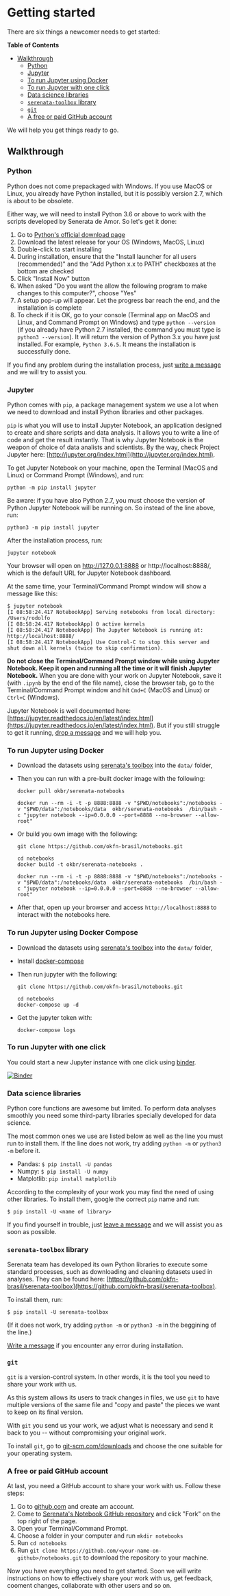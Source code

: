 # Getting started

There are six things a newcomer needs to get started:

<!-- START doctoc generated TOC please keep comment here to allow auto update -->
<!-- DON'T EDIT THIS SECTION, INSTEAD RE-RUN doctoc TO UPDATE -->
**Table of Contents**

- [Walkthrough](#walkthrough)
  - [Python](#python)
  - [Jupyter](#jupyter)
  - [To run Jupyter using Docker](#to-run-jupyter-using-docker)
  - [To run Jupyter with one click](#to-run-jupyter-with-one-click)
  - [Data science libraries](#data-science-libraries)
  - [`serenata-toolbox` library](#serenata-toolbox-library)
  - [`git`](#git)
  - [A free or paid GitHub account](#a-free-or-paid-github-account)

<!-- END doctoc generated TOC please keep comment here to allow auto update -->

We will help you get things ready to go.

## Walkthrough

### Python

Python does not come prepackaged with Windows. If you use MacOS or Linux, you already have Python installed, but it is possibly version 2.7, which is about to be obsolete.

Either way, we will need to install Python 3.6 or above to work with the scripts developed by Senerata de Amor. So let's get it done:

1. Go to [Python's official download page](https://www.python.org/downloads/)
2. Download the latest release for your OS (Windows, MacOS, Linux)
3. Double-click to start installing
4. During installation, ensure that the "Install launcher for all users (recommended)" and the "Add Python x.x to PATH" checkboxes at the bottom are checked
5. Click "Install Now" button
6. When asked "Do you want the allow the following program to make changes to this computer?", choose "Yes"
7. A setup pop-up will appear. Let the progress bar reach the end, and the installation is complete
8. To check if it is OK, go to your console (Terminal app on MacOS and Linux, and Command Prompt on Windows) and type `python --version` (if you already have Python 2.7 installed, the command you must type is `python3 --version`). It will return the version of Python 3.x you have just installed. For example, `Python 3.6.5`. It means the installation is successfully done.

If you find any problem during the installation process, just [write a message](https://github.com/okfn-brasil/notebooks/issues/new) and we will try to assist you.

### Jupyter

Python comes with `pip`, a package management system we use a lot when we need to download and install Python libraries and other packages.

`pip` is what you will use to install Jupyter Notebook, an application designed to create and share scripts and data analysis. It allows you to write a line of code and get the result instantly. That is why Jupyter Notebook is the weapon of choice of data analists and scientists. By the way, check Project Jupyter here: [http://jupyter.org/index.html](http://jupyter.org/index.html).

To get Jupyter Notebook on your machine, open the Terminal (MacOS and Linux) or Command Prompt (Windows), and run:

`python -m pip install jupyter`

Be aware: if you have also Python 2.7, you must choose the version of Python Jupyter Notebook will be running on. So instead of the line above, run:

`python3 -m pip install jupyter`

After the installation process, run:

`jupyter notebook`

Your browser will open on http://127.0.0.1:8888 or http://localhost:8888/, which is the default URL for Jupyter Notebook dashboard.

At the same time, your Terminal/Command Prompt window will show a message like this:

```
$ jupyter notebook
[I 08:58:24.417 NotebookApp] Serving notebooks from local directory: /Users/rodolfo
[I 08:58:24.417 NotebookApp] 0 active kernels
[I 08:58:24.417 NotebookApp] The Jupyter Notebook is running at: http://localhost:8888/
[I 08:58:24.417 NotebookApp] Use Control-C to stop this server and shut down all kernels (twice to skip confirmation).
```

**Do not close the Terminal/Command Prompt window while using Jupyter Notebook. Keep it open and running all the time or it will finish Jupyter Notebook.** When you are done with your work on Jupyter Notebook, save it (with `.ipynb` by the end of the file name), close the browser tab, go to the Terminal/Command Prompt window and hit `Cmd+C` (MacOS and Linux) or `Ctrl+C` (Windows).

Jupyter Notebook is well documented here: [https://jupyter.readthedocs.io/en/latest/index.html](https://jupyter.readthedocs.io/en/latest/index.html). But if you still struggle to get it running, [drop a message](https://github.com/okfn-brasil/notebooks/issues/new) and we will help you.

### To run Jupyter using Docker

* Download the datasets using [serenata's toolbox](#serenata-toolbox-library) into the `data/` folder,

* Then you can run with a pre-built docker image with the following:

  ```console
  docker pull okbr/serenata-notebooks
  ```
  ```console
  docker run --rm -i -t -p 8888:8888 -v "$PWD/notebooks":/notebooks -v "$PWD/data":/notebooks/data  okbr/serenata-notebooks  /bin/bash -c "jupyter notebook --ip=0.0.0.0 --port=8888 --no-browser --allow-root"
  ```

* Or build you own image with the following:

  ```console
  git clone https://github.com/okfn-brasil/notebooks.git
  ```
  ```console
  cd notebooks
  docker build -t okbr/serenata-notebooks .
  ```
  ```console
  docker run --rm -i -t -p 8888:8888 -v "$PWD/notebooks":/notebooks -v "$PWD/data":/notebooks/data  okbr/serenata-notebooks  /bin/bash -c "jupyter notebook --ip=0.0.0.0 --port=8888 --no-browser --allow-root"
  ```

* After that, open up your browser and access `http://localhost:8888` to interact with the notebooks here.

### To run Jupyter using Docker Compose

* Download the datasets using [serenata's toolbox](#serenata-toolbox-library) into the `data/` folder,

* Install [docker-compose](https://docs.docker.com/compose/install/)

* Then run jupyter with the following:

  ```console
  git clone https://github.com/okfn-brasil/notebooks.git
  ```
  ```console
  cd notebooks
  docker-compose up -d
  ```

* Get the jupyter token with:

  ```console
  docker-compose logs
  ```

### To run Jupyter with one click

You could start a new Jupyter instance with one click using [binder](https://mybinder.org).

[![Binder](https://mybinder.org/badge.svg)](https://mybinder.org/v2/gh/okfn-brasil/notebooks/master?filepath=notebooks)

### Data science libraries

Python core functions are awesome but limited. To perform data analyses smoothly you need some third-party libraries specially developed for data science.

The most common ones we use are listed below as well as the line you must run to install them. If the line does not work, try adding `python -m` or `python3 -m` before it.

+ Pandas: `$ pip install -U pandas`
+ Numpy: `$ pip install -U numpy`
+ Matplotlib: `pip install matplotlib`

According to the complexity of your work you may find the need of using other libraries. To install them, google the correct `pip` name and run:

`$ pip install -U <name of library>`

If you find yourself in trouble, just [leave a message](https://github.com/okfn-brasil/notebooks/issues/new) and we will assist you as soon as possible.

### `serenata-toolbox` library

Serenata team has developed its own Python libraries to execute some standard processes, such as downloading and cleaning datasets used in analyses. They can be found here: [https://github.com/okfn-brasil/serenata-toolbox](https://github.com/okfn-brasil/serenata-toolbox).

To install them, run:

`$ pip install -U serenata-toolbox`

(If it does not work, try adding `python -m` or `python3 -m` in the beggining of the line.)

[Write a message](https://github.com/okfn-brasil/notebooks/issues/new) if you encounter any error during installation.

### `git`

`git` is a version-control system. In other words, it is the tool you need to share your work with us.

As this system allows its users to track changes in files, we use `git` to have multiple versions of the same file and "copy and paste" the pieces we want to keep on its final version.

With `git` you send us your work, we adjust what is necessary and send it back to you -- without compromising your original work.

To install `git`, go to [git-scm.com/downloads](https://git-scm.com/downloads) and choose the one suitable for your operating system.

### A free or paid GitHub account

At last, you need a GitHub account to share your work with us. Follow these steps:

1. Go to [github.com](https://github.com/) and create am account.
2. Come to [Serenata's Notebook GitHub repository](https://github.com/okfn-brasil/notebooks) and click "Fork" on the top right of the page.
3. Open your Terminal/Command Prompt.
4. Choose a folder in your computer and run `mkdir notebooks`
5. Run `cd notebooks`
6. Run `git clone https://github.com/<your-name-on-github>/notebooks.git` to download the repository to your machine.

Now you have everything you need to get started. Soon we will write instructions on how to effectively share your work with us, get feedback, cooment changes, collaborate with other users and so on.
